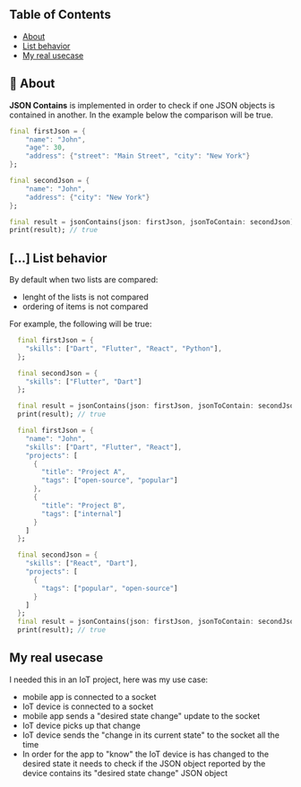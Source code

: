 ## Table of Contents
- [About](#-about)
- [List behavior](#-list-behavior)
- [My real usecase](#my-real-usecase)

##  🚀 About

**JSON Contains** is implemented in order to check if one JSON objects is contained in another. In the example below the 
comparison will be true.

```dart
final firstJson = {
    "name": "John",
    "age": 30,
    "address": {"street": "Main Street", "city": "New York"}
};

final secondJson = {
    "name": "John",
    "address": {"city": "New York"}
};

final result = jsonContains(json: firstJson, jsonToContain: secondJson);
print(result); // true

```


##  [...] List behavior

By default when two lists are compared:
- lenght of the lists is not compared
- ordering of items is not compared

For example, the following will be true:

```dart
  final firstJson = {
    "skills": ["Dart", "Flutter", "React", "Python"],
  };

  final secondJson = {
    "skills": ["Flutter", "Dart"]
  };

  final result = jsonContains(json: firstJson, jsonToContain: secondJson);
  print(result); // true
```

```dart
  final firstJson = {
    "name": "John",
    "skills": ["Dart", "Flutter", "React"],
    "projects": [
      {
        "title": "Project A",
        "tags": ["open-source", "popular"]
      },
      {
        "title": "Project B",
        "tags": ["internal"]
      }
    ]
  };

  final secondJson = {
    "skills": ["React", "Dart"],
    "projects": [
      {
        "tags": ["popular", "open-source"]
      }
    ]
  };
  final result = jsonContains(json: firstJson, jsonToContain: secondJson);
  print(result); // true
```

##  My real usecase

I needed this in an IoT project, here was my use case:
- mobile app is connected to a socket
- IoT device is connected to a socket
- mobile app sends a "desired state change" update to the socket
- IoT device picks up that change
- IoT device sends the "change in its current state" to the socket all the time
- In order for the app to "know" the IoT device is has changed to the desired state it needs to check if the 
JSON object reported by the device contains its "desired state change" JSON object